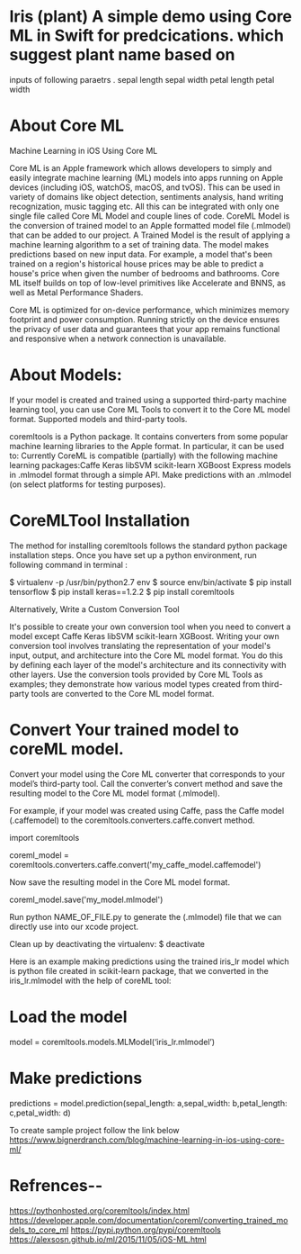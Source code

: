 # Iris (plant) A simple demo using Core ML in Swift for predcications. which suggest plant name based on 
inputs of following paraetrs .
sepal length 
sepal width 
petal length
petal width

# About Core ML
Machine Learning in iOS Using Core ML

Core ML is an Apple framework which allows developers to simply and easily integrate machine learning (ML) models into apps running on Apple devices (including iOS, watchOS, macOS, and tvOS).  This can be used in variety of domains like object detection, sentiments analysis, hand writing recognization, music tagging etc. All this can be integrated with only one single file called Core ML Model and couple lines of code.
CoreML Model is the conversion of trained model to an Apple formatted model file (.mlmodel) that can be added to our project.
A Trained Model is the result of applying a machine learning algorithm to a set of training data. The model makes predictions based on new input data. For example, a model that's been trained on a region's historical house prices may be able to predict a house's price when given the number of bedrooms and bathrooms.
Core ML itself builds on top of low-level primitives like Accelerate and BNNS, as well as Metal Performance Shaders.

Core ML is optimized for on-device performance, which minimizes memory footprint and power consumption. Running strictly on the device ensures the privacy of user data and guarantees that your app remains functional and responsive when a network connection is unavailable.

# About Models:
If your model is created and trained using a supported third-party machine learning tool, you can use Core ML Tools to convert it to the Core ML model format. 
Supported models and third-party tools.

coremltools is a Python package. It contains converters from some popular machine learning libraries to the Apple format. In particular, it can be used to:
 Currently CoreML is compatible (partially) with the following machine learning packages:Caffe Keras libSVM scikit-learn XGBoost
Express models in .mlmodel format through a simple API.
Make predictions with an .mlmodel (on select platforms for testing purposes).

# CoreMLTool Installation
The method for installing coremltools follows the standard python package installation steps. Once you have set up a python environment, run following command in terminal : 

$ virtualenv -p /usr/bin/python2.7 env
$ source env/bin/activate
$ pip install tensorflow
$ pip install keras==1.2.2
$ pip install coremltools

Alternatively, Write a Custom Conversion Tool

It's possible to create your own conversion tool when you need to convert a model except Caffe Keras libSVM scikit-learn XGBoost.
Writing your own conversion tool involves translating the representation of your model's input, output, and architecture into the Core ML model format. You do this by defining each layer of the model's architecture and its connectivity with other layers. Use the conversion tools provided by Core ML Tools as examples; they demonstrate how various model types created from third-party tools are converted to the Core ML model format.

#  Convert Your trained model to coreML model.
Convert your model using the Core ML converter that corresponds to your model’s third-party tool. Call the converter’s convert method and save the resulting model to the Core ML model format (.mlmodel).

For example, if your model was created using Caffe, pass the Caffe model (.caffemodel) to the coremltools.converters.caffe.convert method.

import coremltools

coreml_model = coremltools.converters.caffe.convert('my_caffe_model.caffemodel')

Now save the resulting model in the Core ML model format.

coreml_model.save('my_model.mlmodel')

Run python NAME_OF_FILE.py to generate the (.mlmodel) file that we can directly use into our xcode project.

Clean up by deactivating the virtualenv:
$ deactivate

Here is an example making predictions using the trained iris_lr model which is python file created in scikit-learn package, that we converted in the iris_lr.mlmodel with the help of coreML tool:

# Load the model
model =  coremltools.models.MLModel(‘iris_lr.mlmodel’)

# Make predictions
predictions = model.prediction(sepal_length: a,sepal_width: b,petal_length: c,petal_width: d)

To create sample project follow the link below
https://www.bignerdranch.com/blog/machine-learning-in-ios-using-core-ml/

# Refrences--
https://pythonhosted.org/coremltools/index.html
https://developer.apple.com/documentation/coreml/converting_trained_models_to_core_ml
https://pypi.python.org/pypi/coremltools
https://alexsosn.github.io/ml/2015/11/05/iOS-ML.html

